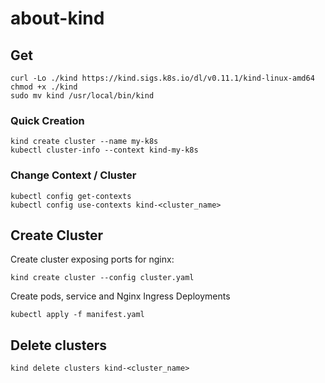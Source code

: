 # about-kind



## Get 

```
curl -Lo ./kind https://kind.sigs.k8s.io/dl/v0.11.1/kind-linux-amd64
chmod +x ./kind
sudo mv kind /usr/local/bin/kind
```

### Quick Creation
```
kind create cluster --name my-k8s
kubectl cluster-info --context kind-my-k8s
```

### Change Context / Cluster
```
kubectl config get-contexts
kubectl config use-contexts kind-<cluster_name>
```


## Create Cluster
Create cluster exposing ports for nginx:

```
kind create cluster --config cluster.yaml
```

Create pods, service and Nginx Ingress Deployments

```
kubectl apply -f manifest.yaml
```

## Delete clusters
```
kind delete clusters kind-<cluster_name>
```